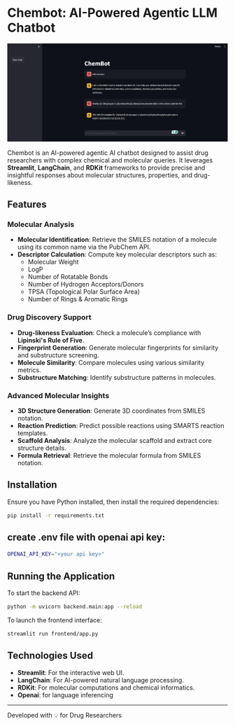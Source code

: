 # Chembot: AI-Powered Agentic LLM Chatbot

![Chembot](artifacts\chembot_screenshot.png)

Chembot is an AI-powered agentic AI chatbot designed to assist drug researchers with complex chemical and molecular queries. It leverages **Streamlit**, **LangChain**, and **RDKit** frameworks to provide precise and insightful responses about molecular structures, properties, and drug-likeness.

## Features

### Molecular Analysis

- **Molecular Identification**: Retrieve the SMILES notation of a molecule using its common name via the PubChem API.
- **Descriptor Calculation**: Compute key molecular descriptors such as:
  - Molecular Weight
  - LogP
  - Number of Rotatable Bonds
  - Number of Hydrogen Acceptors/Donors
  - TPSA (Topological Polar Surface Area)
  - Number of Rings & Aromatic Rings

### Drug Discovery Support

- **Drug-likeness Evaluation**: Check a molecule’s compliance with **Lipinski's Rule of Five**.
- **Fingerprint Generation**: Generate molecular fingerprints for similarity and substructure screening.
- **Molecule Similarity**: Compare molecules using various similarity metrics.
- **Substructure Matching**: Identify substructure patterns in molecules.

### Advanced Molecular Insights

- **3D Structure Generation**: Generate 3D coordinates from SMILES notation.
- **Reaction Prediction**: Predict possible reactions using SMARTS reaction templates.
- **Scaffold Analysis**: Analyze the molecular scaffold and extract core structure details.
- **Formula Retrieval**: Retrieve the molecular formula from SMILES notation.

## Installation

Ensure you have Python installed, then install the required dependencies:

```sh
pip install -r requirements.txt
```

## create .env file with openai api key:

```sh
OPENAI_API_KEY="<your api key>"
```

## Running the Application

To start the backend API:

```sh
python -m uvicorn backend.main:app --reload
```

To launch the frontend interface:

```sh
streamlit run frontend/app.py
```

## Technologies Used

- **Streamlit**: For the interactive web UI.
- **LangChain**: For AI-powered natural language processing.
- **RDKit**: For molecular computations and chemical informatics.
- **Openai**: for language inferencing


---

Developed with 💡 for Drug Researchers

